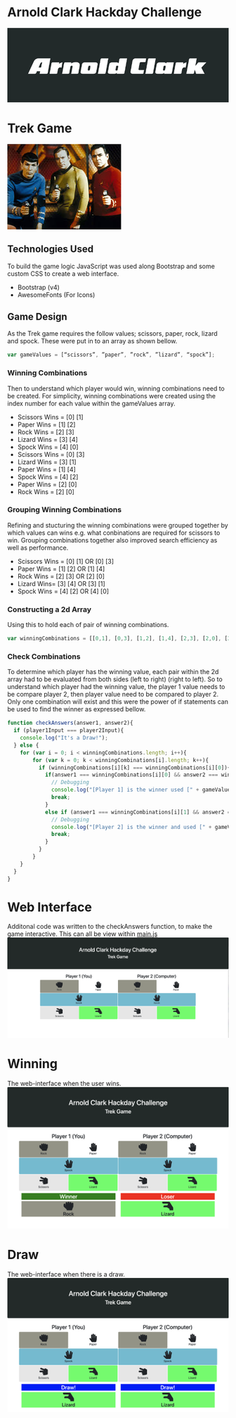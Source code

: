 # Arnold Clark Hackday Challenge
![](./images/arnold-clark-logo.png)

# Trek Game
![](./images/Star-Trek.jpg)

## Technologies Used
  To build the game logic JavaScript was used along Bootstrap and  some custom CSS to create a web interface.
  - Bootstrap (v4)
  - AwesomeFonts (For Icons)

## Game Design
As the Trek game requires the follow values; scissors, paper, rock, lizard and spock. These were put in to an array as shown bellow.
```javascript
var gameValues = [“scissors”, ”paper”, ”rock”, ”lizard”, “spock”];
```
### Winning Combinations
Then to understand which player would win, winning combinations need to be created. For simplicity, winning combinations were created using the index number for each value within the gameValues array.
- Scissors Wins = [0] [1]
- Paper Wins = [1] [2]
- Rock Wins = [2] [3]
- Lizard Wins = [3] [4]
- Spock Wins = [4] [0]
- Scissors Wins = [0] [3]
- Lizard Wins = [3] [1]
- Paper Wins = [1] [4]
- Spock Wins = [4] [2]
- Paper Wins = [2] [0]
- Rock Wins = [2] [0]

### Grouping Winning Combinations
Refining and stucturing the winning combinations were grouped together by which values can wins e.g. what conbinations are required for scissors to win. Grouping combinations together also improved search efficiency as well as performance.
- Scissors Wins = [0] [1] OR [0] [3]
- Paper Wins = [1] [2] OR [1] [4]
- Rock Wins = [2] [3] OR [2] [0]
- Lizard Wins= [3] [4] OR [3] [1]
- Spock Wins = [4] [2] OR [4] [0]

### Constructing a 2d Array
Using this to hold each of pair of winning combinations.
```javascript
var winningCombinations = [[0,1], [0,3], [1,2], [1,4], [2,3], [2,0], [3,4], [3,1], [4,2], [4,0]];
```

### Check Combinations
To determine which player has the winning value, each pair within the 2d array had to be evaluated from both sides (left to right) (right to left). So to understand which player had the winning value, the player 1 value needs to be compare player 2, then player value need to be compared to player 2. Only one combination will exist and this were the power of if statements can be used to find the winner as expressed bellow.

```javascript
function checkAnswers(answer1, answer2){
  if (player1Input === player2Input){
    console.log("It's a Draw!");
  } else {
    for (var i = 0; i < winningCombinations.length; i++){
        for (var k = 0; k < winningCombinations[i].length; k++){
          if (winningCombinations[i][k] === winningCombinations[i][0]){
            if(answer1 === winningCombinations[i][0] && answer2 === winningCombinations[i][1]){
              // Debugging
              console.log("[Player 1] is the winner used [" + gameValues[answer1] + "]. [Player 2] lost and used [" + gameValues[answer2] + "]");
              break;
            }
            else if (answer1 === winningCombinations[i][1] && answer2 === winningCombinations[i][0]){
              // Debugging
              console.log("[Player 2] is the winner and used [" + gameValues[answer2] + "]. [Player 1] lost and used [" + gameValues[answer1] + "]");
              break;
            }
          }
        }
    }
  }
}
```
# Web Interface
Additonal code was written to the checkAnswers function, to make the game interactive. This can all be view within [main.js](https://github.com/ConnorUnwin/DPD-Hack-Day-2019/blob/master/js/main.js)
![](./images/Web-based-game-interface.png)

# Winning
The web-interface when the user wins.
![](./images/Winning.png)

# Draw
The web-interface when there is a draw.
![](./images/Draw.png)
